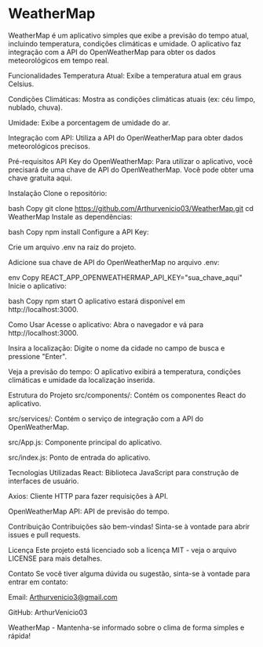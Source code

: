 <h1> WeatherMap </h1>
 WeatherMap é um aplicativo simples que exibe a previsão do tempo atual, incluindo temperatura, condições climáticas e umidade. O aplicativo faz integração com a API do OpenWeatherMap para obter os dados meteorológicos em tempo real.

Funcionalidades
Temperatura Atual: Exibe a temperatura atual em graus Celsius.

Condições Climáticas: Mostra as condições climáticas atuais (ex: céu limpo, nublado, chuva).

Umidade: Exibe a porcentagem de umidade do ar.

Integração com API: Utiliza a API do OpenWeatherMap para obter dados meteorológicos precisos.

Pré-requisitos
API Key do OpenWeatherMap: Para utilizar o aplicativo, você precisará de uma chave de API do OpenWeatherMap. Você pode obter uma chave gratuita aqui.

Instalação
Clone o repositório:

bash
Copy
git clone https://github.com/Arthurvenicio03/WeatherMap.git
cd WeatherMap
Instale as dependências:

bash
Copy
npm install
Configure a API Key:

Crie um arquivo .env na raiz do projeto.

Adicione sua chave de API do OpenWeatherMap no arquivo .env:

env
Copy
REACT_APP_OPENWEATHERMAP_API_KEY="sua_chave_aqui"
Inicie o aplicativo:

bash
Copy
npm start
O aplicativo estará disponível em http://localhost:3000.

Como Usar
Acesse o aplicativo: Abra o navegador e vá para http://localhost:3000.

Insira a localização: Digite o nome da cidade no campo de busca e pressione "Enter".

Veja a previsão do tempo: O aplicativo exibirá a temperatura, condições climáticas e umidade da localização inserida.

Estrutura do Projeto
src/components/: Contém os componentes React do aplicativo.

src/services/: Contém o serviço de integração com a API do OpenWeatherMap.

src/App.js: Componente principal do aplicativo.

src/index.js: Ponto de entrada do aplicativo.

Tecnologias Utilizadas
React: Biblioteca JavaScript para construção de interfaces de usuário.

Axios: Cliente HTTP para fazer requisições à API.

OpenWeatherMap API: API de previsão do tempo.

Contribuição
Contribuições são bem-vindas! Sinta-se à vontade para abrir issues e pull requests.

Licença
Este projeto está licenciado sob a licença MIT - veja o arquivo LICENSE para mais detalhes.

Contato
Se você tiver alguma dúvida ou sugestão, sinta-se à vontade para entrar em contato:

Email: Arthurvenicio3@gmail.com

GitHub: ArthurVenicio03

WeatherMap - Mantenha-se informado sobre o clima de forma simples e rápida!
